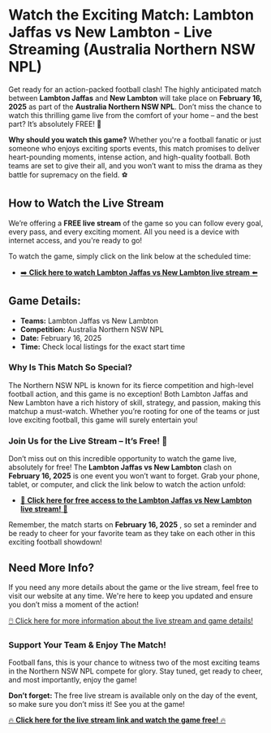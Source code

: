 # Watch the Exciting Match: Lambton Jaffas vs New Lambton - Live Streaming (Australia Northern NSW NPL)

Get ready for an action-packed football clash! The highly anticipated match between **Lambton Jaffas** and **New Lambton** will take place on **February 16, 2025** as part of the **Australia Northern NSW NPL**. Don’t miss the chance to watch this thrilling game live from the comfort of your home – and the best part? It’s absolutely FREE! 🎉

**Why should you watch this game?** Whether you're a football fanatic or just someone who enjoys exciting sports events, this match promises to deliver heart-pounding moments, intense action, and high-quality football. Both teams are set to give their all, and you won’t want to miss the drama as they battle for supremacy on the field. ⚽

## How to Watch the Live Stream

We’re offering a **FREE live stream** of the game so you can follow every goal, every pass, and every exciting moment. All you need is a device with internet access, and you're ready to go!

To watch the game, simply click on the link below at the scheduled time:

- [➡️ **Click here to watch Lambton Jaffas vs New Lambton live stream** ⬅️](https://tinyurl.com/livestreamfreeo?st=Lambton+Jaffas+vs+New+Lambton&si=ghc)

## Game Details:

- **Teams:** Lambton Jaffas vs New Lambton
- **Competition:** Australia Northern NSW NPL
- **Date:** February 16, 2025
- **Time:** Check local listings for the exact start time

### Why Is This Match So Special?

The Northern NSW NPL is known for its fierce competition and high-level football action, and this game is no exception! Both Lambton Jaffas and New Lambton have a rich history of skill, strategy, and passion, making this matchup a must-watch. Whether you’re rooting for one of the teams or just love exciting football, this game will surely entertain you!

### Join Us for the Live Stream – It’s Free! 🎉

Don’t miss out on this incredible opportunity to watch the game live, absolutely for free! The **Lambton Jaffas vs New Lambton** clash on **February 16, 2025** is one event you won’t want to forget. Grab your phone, tablet, or computer, and click the link below to watch the action unfold:

- [🎥 **Click here for free access to the Lambton Jaffas vs New Lambton live stream!** 🎥](https://tinyurl.com/livestreamfreeo?st=Lambton+Jaffas+vs+New+Lambton&si=ghc)

Remember, the match starts on **February 16, 2025** , so set a reminder and be ready to cheer for your favorite team as they take on each other in this exciting football showdown!

## Need More Info?

If you need any more details about the game or the live stream, feel free to visit our website at any time. We're here to keep you updated and ensure you don’t miss a moment of the action!

[🖱️ Click here for more information about the live stream and game details!](https://tinyurl.com/livestreamfreeo?st=Lambton+Jaffas+vs+New+Lambton&si=ghc)

### Support Your Team & Enjoy The Match!

Football fans, this is your chance to witness two of the most exciting teams in the Northern NSW NPL compete for glory. Stay tuned, get ready to cheer, and most importantly, enjoy the game!

**Don’t forget:** The free live stream is available only on the day of the event, so make sure you don’t miss it! See you at the game!

[🔥 **Click here for the live stream link and watch the game free!** 🔥](https://tinyurl.com/livestreamfreeo?st=Lambton+Jaffas+vs+New+Lambton&si=ghc)
